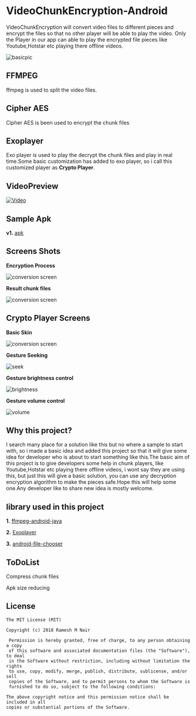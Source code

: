 VideoChunkEncryption-Android
=================

VideoChunkEncryption will convert video files to different pieces and encrypt the files so that no other player will be able to play the video. Only the Player in our app can able to play the encrypted file pieces like Youtube,Hotstar etc playing there offline videos.

![basicpic](https://raw.githubusercontent.com/rameshvoltella/VideoChunkFileEncrypter/release_1/screenfiles/basic.jpg)

## FFMPEG
    
   ffmpeg is used to split the video files.

## Cipher AES 
    
   Cipher AES is been used to encrypt the chunk files

## Exoplayer
 
   Exo player is used to  play the decrypt the chunk files and play in real time.Some basic customization has added to exo player, so i call this customized player as **Crypto Player**. 

## VideoPreview

[![Video](https://img.youtube.com/vi/PP7Gj3X2hJ8/0.jpg)](https://www.youtube.com/watch?v=PP7Gj3X2hJ8)

## Sample Apk

**v1.**
[apk](https://github.com/rameshvoltella/VideoChunkFileEncrypter/blob/release_1/screenfiles/apk/v1.apk?raw=true)

## Screens Shots

**Encryption Process**

![conversion screen](https://raw.githubusercontent.com/rameshvoltella/VideoChunkFileEncrypter/release_1/screenfiles/home.png)

**Result chunk files**

![conversion screen](https://raw.githubusercontent.com/rameshvoltella/VideoChunkFileEncrypter/release_1/screenfiles/filesys.png)


## Crypto Player Screens

**Basic Skin**

![conversion screen](https://raw.githubusercontent.com/rameshvoltella/VideoChunkFileEncrypter/release_1/screenfiles/player.png)


**Gesture Seeking**

![seek](https://raw.githubusercontent.com/rameshvoltella/VideoChunkFileEncrypter/release_1/screenfiles/seek.png)
 
**Gesture brightness control**

![brightness](https://raw.githubusercontent.com/rameshvoltella/VideoChunkFileEncrypter/release_1/screenfiles/bright.png)

**Gesture volume control**

![volume](https://raw.githubusercontent.com/rameshvoltella/VideoChunkFileEncrypter/release_1/screenfiles/vol.png)

## Why this project?

I search many place for a solution like this but no where a sample to start with, so i made a basic idea and added this project so that it will give some idea for developer who is about to start something like this.The basic aim of this project is to give developers some help in chunk players, like Youtube,Hotstar etc playing there offline videos, i wont say they are using this, but just this will give a basic solution, you can use any decryption encryption algorithm to make the pieces safe.Hope this will help some one.Any developer like to share new idea is mostly welcome.


## library used in this project

**1.** [ffmpeg-android-java](https://github.com/WritingMinds/ffmpeg-android-java) 

**2.** [Exoplayer](https://github.com/google/ExoPlayer) 

**3.** [android-file-chooser](https://github.com/hedzr/android-file-chooser)

## ToDoList

Compress chunk files

Apk size reducing





## License

    The MIT License (MIT)

    Copyright (c) 2018 Ramesh M Nair
 
     Permission is hereby granted, free of charge, to any person obtaining a copy
     of this software and associated documentation files (the "Software"), to deal
     in the Software without restriction, including without limitation the rights
     to use, copy, modify, merge, publish, distribute, sublicense, and/or sell
     copies of the Software, and to permit persons to whom the Software is
     furnished to do so, subject to the following conditions:

    The above copyright notice and this permission notice shall be included in all
    copies or substantial portions of the Software.



